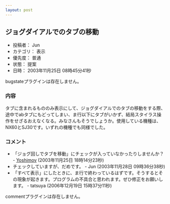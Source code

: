 ```yaml
---
layout: post
---
```

<h2>ジョグダイアルでのタブの移動</h2>
<ul>
<li>投稿者： Jun</li>
<li>カテゴリ： 表示</li>
<li>優先度： 普通</li>
<li>状態： 提案</li>
<li>日時： 2003年11月25日 08時45分41秒</li>
</ul>
<p><span class="error">bugstateプラグインは存在しません。</span> </p>
<h3>内容</h3>
<p>タブに含まれるもののみ表示にして、ジョグダイアルでのタブの移動をする際、途中でabタブにもどってしまい、ま行以下にタブがいかず、結局スタイラス操作をせざるおえなくなる。みなさんもそうでしょうか。使用している機種は、NX60とSJ30です。いずれの機種でも同様でした。</p>
<h3>コメント</h3>
<ul>
<li>「ジョグ回しでタブを移動」にチェックが入っていなかったりしませんか？ - <a href="/?page=Yoshimov" class="wikipage">Yoshimov</a> (2003年11月25日 18時14分23秒)</li>
<li>チェックしていますが、だめです。 - Jun (2003年11月28日 09時36分38秒)</li>
<li>「すべて表示」にしたときに、ま行で終わっているはずです。そうするとその現象が起きます。プログラムの不具合と思われます。ぜひ修正をお願いします。 - tatsuya (2006年12月19日 15時37分11秒)</li>
</ul>
<p><span class="error">commentプラグインは存在しません。</span> </p>
